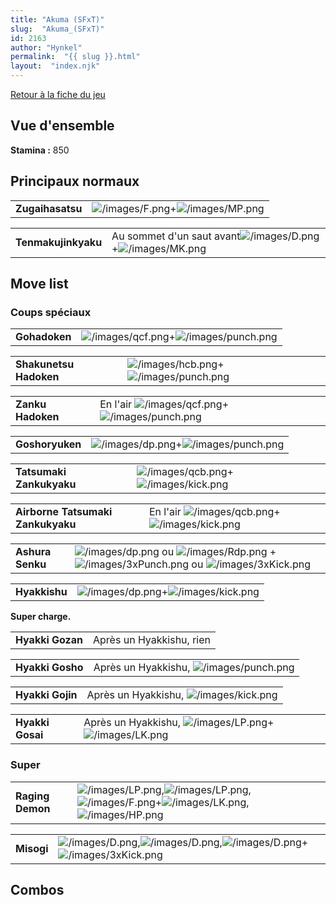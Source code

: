 ```yaml
---
title: "Akuma (SFxT)"
slug:  "Akuma_(SFxT)"
id: 2163
author: "Hynkel"
permalink:  "{{ slug }}.html"
layout:  "index.njk"
---
```


[Retour à la fiche du jeu](Street_Fighter_x_Tekken "wikilink")

## Vue d'ensemble

**Stamina :** 850

## Principaux normaux

|                  |                                                                         |
|------------------|-------------------------------------------------------------------------|
| **Zugaihasatsu** | ![](/images/F.png "/images/F.png")+![](/images/MP.png "/images/MP.png") |

|                     |                                                                                                  |
|---------------------|--------------------------------------------------------------------------------------------------|
| **Tenmakujinkyaku** | Au sommet d'un saut avant![](/images/D.png "/images/D.png")+![](/images/MK.png "/images/MK.png") |

## Move list

### Coups spéciaux

|               |                                                                                   |
|---------------|-----------------------------------------------------------------------------------|
| **Gohadoken** | ![](/images/qcf.png "/images/qcf.png")+![](/images/punch.png "/images/punch.png") |

|                        |                                                                                   |
|------------------------|-----------------------------------------------------------------------------------|
| **Shakunetsu Hadoken** | ![](/images/hcb.png "/images/hcb.png")+![](/images/punch.png "/images/punch.png") |

|                   |                                                                                            |
|-------------------|--------------------------------------------------------------------------------------------|
| **Zanku Hadoken** | En l'air ![](/images/qcf.png "/images/qcf.png")+![](/images/punch.png "/images/punch.png") |

|                 |                                                                                 |
|-----------------|---------------------------------------------------------------------------------|
| **Goshoryuken** | ![](/images/dp.png "/images/dp.png")+![](/images/punch.png "/images/punch.png") |

|                          |                                                                                 |
|--------------------------|---------------------------------------------------------------------------------|
| **Tatsumaki Zankukyaku** | ![](/images/qcb.png "/images/qcb.png")+![](/images/kick.png "/images/kick.png") |

|                                   |                                                                                          |
|-----------------------------------|------------------------------------------------------------------------------------------|
| **Airborne Tatsumaki Zankukyaku** | En l'air ![](/images/qcb.png "/images/qcb.png")+![](/images/kick.png "/images/kick.png") |

|                  |                                                                                                                                                                                 |
|------------------|---------------------------------------------------------------------------------------------------------------------------------------------------------------------------------|
| **Ashura Senku** | ![](/images/dp.png "/images/dp.png") ou ![](/images/Rdp.png "/images/Rdp.png") + ![](/images/3xPunch.png "/images/3xPunch.png") ou ![](/images/3xKick.png "/images/3xKick.png") |

|               |                                                                               |
|---------------|-------------------------------------------------------------------------------|
| **Hyakkishu** | ![](/images/dp.png "/images/dp.png")+![](/images/kick.png "/images/kick.png") |

**Super charge.**

|                  |                          |
|------------------|--------------------------|
| **Hyakki Gozan** | Après un Hyakkishu, rien |

|                  |                                                                |
|------------------|----------------------------------------------------------------|
| **Hyakki Gosho** | Après un Hyakkishu, ![](/images/punch.png "/images/punch.png") |

|                  |                                                              |
|------------------|--------------------------------------------------------------|
| **Hyakki Gojin** | Après un Hyakkishu, ![](/images/kick.png "/images/kick.png") |

|                  |                                                                                               |
|------------------|-----------------------------------------------------------------------------------------------|
| **Hyakki Gosai** | Après un Hyakkishu, ![](/images/LP.png "/images/LP.png")+![](/images/LK.png "/images/LK.png") |

### Super

|                  |                                                                                                                                                                                        |
|------------------|----------------------------------------------------------------------------------------------------------------------------------------------------------------------------------------|
| **Raging Demon** | ![](/images/LP.png "/images/LP.png"),![](/images/LP.png "/images/LP.png"),![](/images/F.png "/images/F.png")+![](/images/LK.png "/images/LK.png"),![](/images/HP.png "/images/HP.png") |

|            |                                                                                                                                                       |
|------------|-------------------------------------------------------------------------------------------------------------------------------------------------------|
| **Misogi** | ![](/images/D.png "/images/D.png"),![](/images/D.png "/images/D.png"),![](/images/D.png "/images/D.png")+![](/images/3xKick.png "/images/3xKick.png") |

## Combos
